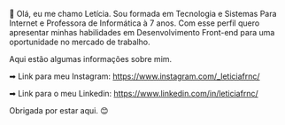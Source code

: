 👋 Olá, eu me chamo Letícia. Sou formada em Tecnologia e Sistemas Para Internet e Professora de Informática à 7 anos. Com esse perfil quero apresentar minhas habilidades em Desenvolvimento Front-end para uma oportunidade no mercado de trabalho.

Aqui estão algumas informações sobre mim.

➡ Link para meu Instagram: https://www.instagram.com/_leticiafrnc/ 

➡ Link para o meu Linkedin: https://www.linkedin.com/in/leticiafrnc/

Obrigada por estar aqui. 😊
